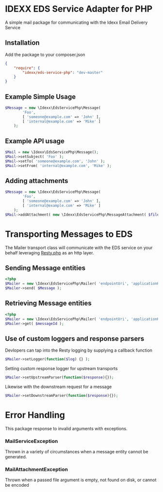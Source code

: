 # IDEXX EDS Service Adapter for PHP
A simple mail package for communicating with the Idexx Email Delivery Service

## Installation
Add the package to your composer.json
``` json
{
    "require": {
        "idexx/eds-service-php": "dev-master"
    }
}
```

## Example Simple Usage
``` php
$Message = new \Idexx\EdsServicePhp\Message(
        'Foo',
        [ 'someone@example.com' => 'John' ],
        [ 'internal@example.com' => 'Mike' ]
    );
```

## Example API usage
``` php
$Mail = new \Idexx\EdsServicePhp\Message();
$Mail->setSubject( 'Foo' );
$Mail->setTo( 'someone@example.com', 'John' );
$Mail->setFrom( 'internal@example.com', 'Mike' );
```

## Adding attachments
``` php
$Message = new \Idexx\EdsServicePhp\Message(
        'Foo',
        [ 'someone@example.com' => 'John' ],
        [ 'internal@example.com' => 'Mike' ]
    );
$Mail->addAttachment( new \Idexx\EdsServicePhp\MessageAttachment( $file ) );
```

# Transporting Messages to EDS
The Mailer transport class will communicate with the EDS service on your behalf leveraging [Resty.php](https://github.com/fictivekin/resty.php) as an http layer.

## Sending Message entities
``` php
<?php 
$Mailer = new \Idexx\EdsServicePhp\Mailer( 'endpointUri', 'applicationKey', 'apiVersion' );
$Mailer->send( $Message );
```

## Retrieving Message entities
``` php
<?php 
$Mailer = new \Idexx\EdsServicePhp\Mailer( 'endpointUri', 'applicationKey', 'apiVersion' );
$Mailer->get( $messageId );
```

## Use of custom loggers and response parsers
Devlopers can tap into the Resty logging by supplying a callback function
``` php
$Mailer->setLogger(function($log) {} );
```
Setting custom response logger for upstream transports
``` php
$Mailer->setUpstreamParser(function($response){});
```
Likewise with the downstream request for a message
``` php 
$Mailer->setDownstreamParser(function($response){});
```

# Error Handling
This package response to invalid arguments with exceptions.

### MailServiceException
Thrown in a variety of circumstances when a message entity cannot be generated. 

### MailAttachmentException
Thrown when a passed file argument is empty, not found on disk, or cannot be encoded
